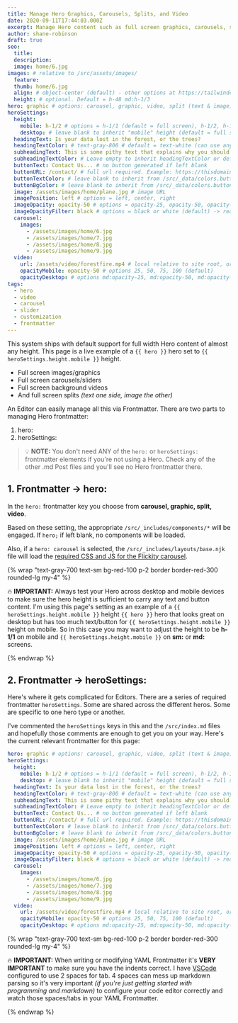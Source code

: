 ```yaml
---
title: Manage Hero Graphics, Carousels, Splits, and Video
date: 2020-09-11T17:44:03.000Z
excerpt: Manage Hero content such as full screen graphics, carousels, splits, video, and buttons
author: shane-robinson
draft: true
seo:
  title:
  description:
  image: home/6.jpg
images: # relative to /src/assets/images/
  feature:
  thumb: home/6.jpg
  align: # object-center (default) - other options at https://tailwindcss.com/docs/object-position
  height: # optional. Default = h-48 md:h-1/3
hero: graphic # options: carousel, graphic, video, split (text & image)
heroSettings:
  height:
    mobile: h-1/2 # options = h-1/1 (default = full screen), h-1/2, h-1/3, h-3/4, h-9/10, h-48 (12rem, 192px), h-56 (14rem, 224px), h-64 (16rem, 256px)
    desktop: # leave blank to inherit "mobile" height (default = full screen)
  headingText: Is your data lost in the forest, or the trees?
  headingTextColor: # text-gray-800 # default = text-white (can use any TailwindCSS text-[color]-[xxx])
  subheadingText: This is some pithy text that explains why you should hire us without reading any further. Or is it farther?
  subheadingTextColor: # Leave empty to inherit headingTextColor or default (text-white) or use any text-[color]-[xxx]
  buttonText: Contact Us... # no button generated if left blank
  buttonURL: /contact/ # full url required. Example: https://thisdomain.com/somepage/
  buttonTextColor: # leave blank to inherit from /src/_data/colors.buttonCustom or buttonDefault
  buttonBgColor: # leave blank to inherit from /src/_data/colors.buttonCustom.bg or buttonDefault.bg
  image: /assets/images/home/plane.jpg # image URL
  imagePosition: left # options = left, center, right
  imageOpacity: opacity-50 # options = opacity-25, opacity-50, opacity-75, opacity-100 (default)
  imageOpacityFilter: black # options = black or white (default) -> really depends on your background image
  carousel:
    images:
      - /assets/images/home/6.jpg
      - /assets/images/home/7.jpg
      - /assets/images/home/8.jpg
      - /assets/images/home/9.jpg
  video:
    url: /assets/video/forestfire.mp4 # local relative to site root, or full https://... if remote?
    opacityMobile: opacity-50 # options 25, 50, 75, 100 (default)
    opacityDesktop: # options md:opacity-25, md:opacity-50, md:opacity-75, md:opacity-100 (default)
tags:
  - hero
  - video
  - carousel
  - slider
  - customization
  - frontmatter
---
```


This system ships with default support for full width Hero content of almost any height. This page is a live example of a `{{ hero }}` hero set to `{{ heroSettings.height.mobile }}` height.

- Full screen images/graphics
- Full screen carousels/sliders
- Full screen background videos
- And full screen splits *(text one side, image the other)*

An Editor can easily manage all this via Frontmatter. There are two parts to managing Hero frontmatter:

1. hero:
2. heroSettings:

> :bulb: **NOTE:** You don't need ANY of the `hero:` or `heroSettings:` frontmatter elements if you're not using a Hero. Check any of the other .md Post files and you'll see no Hero frontmatter there. 

## 1. Frontmatter -> hero:

In the `hero:` frontmatter key you choose from **carousel, graphic, split, video**.

Based on these setting, the appropriate `/src/_includes/components/*` will be engaged. If `hero;` if left blank, no components will be loaded.

Also, if a `hero: carousel` is selected, the `/src/_includes/layouts/base.njk` file will load the [required CSS and JS for the Flickity carousel](https://flickity.metafizzy.co/).

{% wrap "text-gray-700 text-sm bg-red-100 p-2 border border-red-300 rounded-lg my-4" %}

:fire: **IMPORTANT:** Always test your Hero across desktop and mobile devices to make sure the hero height is sufficient to carry any text and button content. I'm using this page's setting as an example of a `{{ heroSettings.height.mobile }}` height `{{ hero }}` hero that looks great on desktop but has too much text/button for `{{ heroSettings.height.mobile }}` height on mobile. So in this case you may want to adjust the height to be **h-1/1** on mobile and `{{ heroSettings.height.mobile }}` on **sm:** or **md:** screens.

{% endwrap %}

## 2. Frontmatter -> heroSettings:

Here's where it gets complicated for Editors. There are a series of required frontmatter `heroSettings`. Some are shared across the different heros. Some are specific to one hero type or another. 

I've commented the `heroSettings` keys in this and the `/src/index.md` files and hopefully those comments are enough to get you on your way. Here's the current relevant frontmatter for this page:

```yaml
hero: graphic # options: carousel, graphic, video, split (text & image)
heroSettings:
  height:
    mobile: h-1/2 # options = h-1/1 (default = full screen), h-1/2, h-1/3, h-3/4, h-9/10, h-48 (12rem, 192px), h-56 (14rem, 224px), h-64 (16rem, 256px)
    desktop: # leave blank to inherit "mobile" height (default = full screen)
  headingText: Is your data lost in the forest, or the trees?
  headingTextColor: # text-gray-800 # default = text-white (can use any TailwindCSS text-[color]-[xxx])
  subheadingText: This is some pithy text that explains why you should hire us without reading any further. Or is it farther?
  subheadingTextColor: # Leave empty to inherit headingTextColor or default (text-white) or use any text-[color]-[xxx]
  buttonText: Contact Us... # no button generated if left blank
  buttonURL: /contact/ # full url required. Example: https://thisdomain.com/somepage/
  buttonTextColor: # leave blank to inherit from /src/_data/colors.buttonCustom or buttonDefault
  buttonBgColor: # leave blank to inherit from /src/_data/colors.buttonCustom.bg or buttonDefault.bg
  image: /assets/images/home/plane.jpg # image URL
  imagePosition: left # options = left, center, right
  imageOpacity: opacity-50 # options = opacity-25, opacity-50, opacity-75, opacity-100 (default)
  imageOpacityFilter: black # options = black or white (default) -> really depends on your background image
  carousel:
    images:
      - /assets/images/home/6.jpg
      - /assets/images/home/7.jpg
      - /assets/images/home/8.jpg
      - /assets/images/home/9.jpg
  video:
    url: /assets/video/forestfire.mp4 # local relative to site root, or full https://... if remote?
    opacityMobile: opacity-50 # options 25, 50, 75, 100 (default)
    opacityDesktop: # options md:opacity-25, md:opacity-50, md:opacity-75, md:opacity-100 (default)
```

{% wrap "text-gray-700 text-sm bg-red-100 p-2 border border-red-300 rounded-lg my-4" %}

:fire: **IMPORTANT:** When writing or modifying YAML Frontmatter it's **VERY IMPORTANT** to make sure you have the indents correct. I have [VSCode](https://code.visualstudio.com/) configured to use 2 spaces for tab. 4 spaces can mess up markdown parsing so it's very important *(if you're just getting started with programming and markdown)* to configure your code editor correctly and watch those spaces/tabs in your YAML Frontmatter.

{% endwrap %}